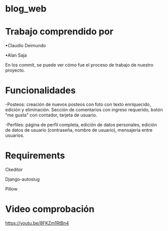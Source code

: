 # blog_web

# Trabajo comprendido por
•Claudio Deimundo

•Alan Saja

En los commit, se puede ver cómo fue el proceso de trabajo de nuestro proyecto.
# Funcionalidades

-Posteos: creación de nuevos posteos con foto con texto enriquecido, edición y eliminación.
Sección de comentarios con ingreso requerido, botón "me gusta" con contador, tarjeta de usuario.

-Perfiles: página de perfil completa, edición de datos personales, edición de datos de usuario (contraseña, nombre de usuario), mensajería entre usuarios.



# Requirements
Ckeditor

Django-autoslug

Pillow

# Video comprobación
https://youtu.be/8FKZm1RtBn4

